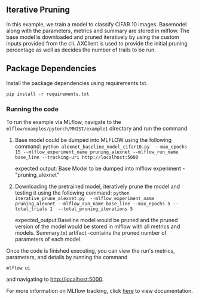 ## Iterative Pruning

In this example, we train a model to classify CIFAR 10 images. Basemodel along with the parameters, metrics and summary are stored in mlflow.
The base model is downloaded and pruned iteratively by using the custom inputs provided from the cli.
AXClient is used to provide the initial pruning percentage as well as decides the number of trails to be run.

## Package Dependencies

Install the package dependencies using requirements.txt.

`pip install -r requirements.txt`

### Running the code
To run the example via MLflow, navigate to the `mlflow/examples/pytorch/MNIST/example1` directory and run the command

1. Base model could be dumped into MLFLOW using the following command:
   `python alexnet_baseline_model_cifar10.py  --max_epochs 15 --mlflow_experiment_name pruning_alexnet --mlflow_run_name base_line --tracking-uri http://localhost:5000`

    expected output: Base Model to be dumped into mlflow experiment -"pruning_alexnet"

2. Downloading the pretrained model, iteratively prune the model and testing it using the following command:
   `python iterative_prune_alexnet.py  --mlflow_experiment_name pruning_alexnet --mlflow_run_name base_line --max_epochs 5 --total_trials 1  --total_pruning_iterations 5`

   expected_output:Baseline model would be pruned and the pruned version of the model would be stored in mlflow with all metrics and models. Summary.txt artifact -contains the pruned number of parameters of each model.
 

Once the code is finished executing, you can view the run's metrics, parameters, and details by running the command

```
mlflow ui
```

and navigating to [http://localhost:5000](http://localhost:5000).

For more information on MLflow tracking, click [here](https://www.mlflow.org/docs/latest/tracking.html#mlflow-tracking) to view documentation.
